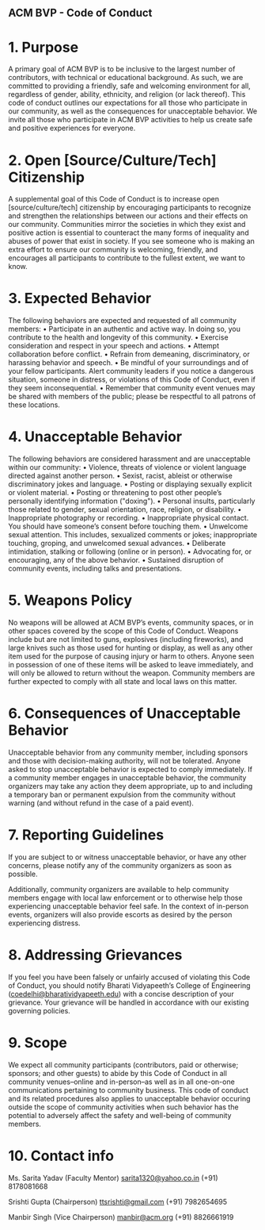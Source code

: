## ACM BVP - Code of Conduct
           

# 1. Purpose

A primary goal of ACM BVP is to be inclusive to the largest number of contributors, with technical or educational background. As such, we are committed to providing a friendly, safe and welcoming environment for all, regardless of gender, ability, ethnicity, and religion (or lack thereof).
This code of conduct outlines our expectations for all those who participate in our community, as well as the consequences for unacceptable behavior.
We invite all those who participate in ACM BVP activities to help us create safe and positive experiences for everyone.


# 2. Open [Source/Culture/Tech] Citizenship

A supplemental goal of this Code of Conduct is to increase open [source/culture/tech] citizenship by encouraging participants to recognize and strengthen the relationships between our actions and their effects on our community.
Communities mirror the societies in which they exist and positive action is essential to counteract the many forms of inequality and abuses of power that exist in society.
If you see someone who is making an extra effort to ensure our community is welcoming, friendly, and encourages all participants to contribute to the fullest extent, we want to know.


# 3. Expected Behavior

The following behaviors are expected and requested of all community members:
    •  Participate in an authentic and active way. In doing so, you contribute to the health and longevity of this community.
    •  Exercise consideration and respect in your speech and actions.
    •  Attempt collaboration before conflict.
    •  Refrain from demeaning, discriminatory, or harassing behavior and speech.
    •  Be mindful of your surroundings and of your fellow participants. Alert community leaders if you notice a dangerous situation, someone in distress, or violations of this Code of Conduct, even if they seem inconsequential.
    •  Remember that community event venues may be shared with members of the public; please be respectful to all patrons of these locations.
           

# 4. Unacceptable Behavior

The following behaviors are considered harassment and are unacceptable within our community:
    •  Violence, threats of violence or violent language directed against another person.
    •  Sexist, racist, ableist or otherwise discriminatory jokes and language.
    •  Posting or displaying sexually explicit or violent material.
    •  Posting or threatening to post other people’s personally identifying information ("doxing").
    •  Personal insults, particularly those related to gender, sexual orientation, race, religion, or disability.
    •  Inappropriate photography or recording.
    •  Inappropriate physical contact. You should have someone’s consent before touching them.
    •  Unwelcome sexual attention. This includes, sexualized comments or jokes; inappropriate touching, groping, and unwelcomed sexual advances.
    •  Deliberate intimidation, stalking or following (online or in person).
    •  Advocating for, or encouraging, any of the above behavior.
    •  Sustained disruption of community events, including talks and presentations.
           

# 5. Weapons Policy

No weapons will be allowed at ACM BVP’s events, community spaces, or in other spaces covered by the scope of this Code of Conduct. Weapons include but are not limited to guns, explosives (including fireworks), and large knives such as those used for hunting or display, as well as any other item used for the purpose of causing injury or harm to others. Anyone seen in possession of one of these items will be asked to leave immediately, and will only be allowed to return without the weapon. Community members are further expected to comply with all state and local laws on this matter.
           

# 6. Consequences of Unacceptable Behavior

Unacceptable behavior from any community member, including sponsors and those with decision-making authority, will not be tolerated.
Anyone asked to stop unacceptable behavior is expected to comply immediately.
If a community member engages in unacceptable behavior, the community organizers may take any action they deem appropriate, up to and including a temporary ban or permanent expulsion from the community without warning (and without refund in the case of a paid event).
           

# 7. Reporting Guidelines

If you are subject to or witness unacceptable behavior, or have any other concerns, please notify any of the community organizers as soon as possible.

Additionally, community organizers are available to help community members engage with local law enforcement or to otherwise help those experiencing unacceptable behavior feel safe. In the context of in-person events, organizers will also provide escorts as desired by the person experiencing distress.
           

# 8. Addressing Grievances

If you feel you have been falsely or unfairly accused of violating this Code of Conduct, you should notify Bharati Vidyapeeth’s College of Engineering (coedelhi@bharatividyapeeth.edu) with a concise description of your grievance. Your grievance will be handled in accordance with our existing governing policies.
  

# 9. Scope

We expect all community participants (contributors, paid or otherwise; sponsors; and other guests) to abide by this Code of Conduct in all community venues–online and in-person–as well as in all one-on-one communications pertaining to community business.
This code of conduct and its related procedures also applies to unacceptable behavior occuring outside the scope of community activities when such behavior has the potential to adversely affect the safety and well-being of community members.
           

# 10. Contact info

Ms. Sarita Yadav (Faculty Mentor)
sarita1320@yahoo.co.in
(+91) 8178081668

Srishti Gupta (Chairperson)
ttsrishti@gmail.com
(+91) 7982654695

Manbir Singh (Vice Chairperson)
manbir@acm.org
(+91) 8826661919